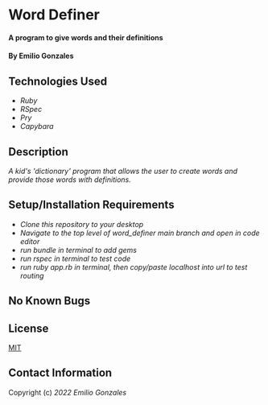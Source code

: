 # Word Definer

#### A program to give words and their definitions

#### By Emilio Gonzales

## Technologies Used

* _Ruby_
* _RSpec_
* _Pry_
* _Capybara_

## Description
_A kid's 'dictionary' program that allows the user to create words and provide those words with definitions._

## Setup/Installation Requirements
* _Clone this repository to your desktop_
* _Navigate to the top level of word_definer main branch and open in code editor_
* _run bundle in terminal to add gems_
* _run rspec in terminal to test code_
* _run ruby app.rb in terminal, then copy/paste localhost into url to test routing_


## No Known Bugs

## License
[MIT](https://choosealicense.com/licenses/mit/)

## Contact Information
Copyright (c) _2022_ _Emilio Gonzales_
